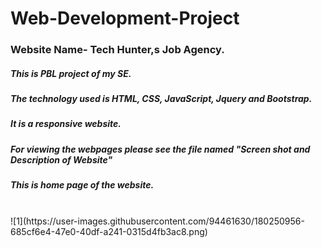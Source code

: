 # Web-Development-Project
### Website Name- Tech Hunter,s Job Agency. 
##### This is PBL project of my SE. 
##### The technology used is HTML, CSS, JavaScript, Jquery and Bootstrap.
##### It is a responsive website.
##### For viewing the webpages please see the file named "Screen shot and Description of Website"
##### This is home page of the website.
<br>
![1](https://user-images.githubusercontent.com/94461630/180250956-685cf6e4-47e0-40df-a241-0315d4fb3ac8.png)
